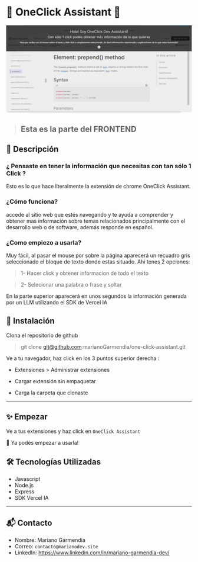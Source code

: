 # 🌟 OneClick Assistant 🌟

![Banner](./one_click_assistant.png.png)

> ## Esta es la parte del FRONTEND

## 📖 Descripción

### ¿ Pensaste en tener la información que necesitas con tan sólo 1 Click ?

Esto es lo que hace literalmente la extensión de chrome OneClick Assistant.

### ¿Cómo funciona?

  accede al sitio web que estés navegando y te ayuda a comprender y obtener mas información sobre temas relacionados principalmente con el desarrollo web o de software, además responde en español.


### ¿Como empiezo a usarla?

Muy fácil, al pasar el mouse por sobre la página aparecerá un recuadro gris seleccionado el bloque de texto donde estas situado.
Ahi tenes 2 opciones:

> 1- Hacer click y obtener informacion de todo el texto

> 2- Selecionar una palabra o frase y soltar 

En la parte superior aparecerá en unos segundos la información generada por un LLM utilizando el SDK de Vercel IA

## 🚀 Instalación

Clona el repositorio de github     
> git clone git@github.com:marianoGarmendia/one-click-assistant.git

 Ve a tu navegador, haz click en los 3 puntos superior derecha :

 * Extensiones > Administrar extensiones

* Cargar extensión sin empaquetar

* Carga la carpeta que clonaste

---

## ✨ Empezar

Ve a tus extensiones y haz click en `OneClick Assistant`

🤝 Ya podés empezar a usarla!

## 🛠️ Tecnologías Utilizadas
* Javascript
* Node.js
* Express
* SDK Vercel IA

---

## 📬 Contacto
* Nombre: Mariano Garmendia
* Correo: `contacto@marianodev.site`
* LinkedIn: https://www.linkedin.com/in/mariano-garmendia-dev/





